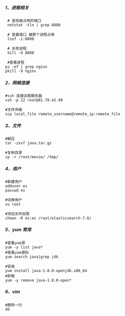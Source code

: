 ##### 1、进程相关

```shell
 # 查找被占用的端口
 netstat -tln | grep 8080
 
 # 查看端口 被那个进程占用
 lsof -i:8080
 
 # 杀死进程
 kill -9 8080
 
 #查看进程
ps -ef | grep nginx
pkill -9 nginx
```



##### 2、网络连接

```shell
#ssh 连接远程服务器
ssh -p 22 root@81.70.42.98

#文件传输
scp local_file remote_username@remote_ip:remote_file 
```



##### 3、文件

```shell
#解压
tar -zxvf java.tar.gz

#复制目录
cp -r /root/movie/ /tmp/
```



##### 4、用户

```shell
#新建用户
adduser es 
passwd es

#切换用户
su root 

#添加文件权限
chown -R es:es /root/elasticsearch-7.0/
```



##### 5、yum 常用

```shell
#查看yum源
yum -y list java*
#查看yum源码
yum search java|grep jdk 

#安装
yum install java-1.8.0-openjdk.x86_64
#卸载
yum -y remove java-1.8.0-open* 
```



##### 6、vim

~~~shell
#删除一行
dd
~~~







